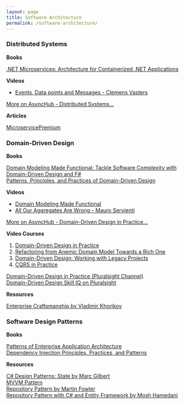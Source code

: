```yaml
---
layout: page
title: Software Architecture
permalink: /software-architecture/
---
```


[](#distributed-systems)
### Distributed Systems

**Books**

[.NET Microservices: Architecture for Containerized .NET Applications](https://docs.microsoft.com/en-us/dotnet/architecture/microservices/)

**Videos**
- [Events, Data points and Messages - Clemens Vasters](https://www.youtube.com/watch?v=ITrlLErsqzY&list=PLwCc4eC3nGb8HESZA9OaiyPyTd8gApxxo)

[More on AsyncHub - Distributed Systems...](https://www.youtube.com/playlist?list=PLwCc4eC3nGb8HESZA9OaiyPyTd8gApxxo)

**Articles**

[MicroservicePremium](https://www.martinfowler.com/bliki/MicroservicePremium.html)

[](#domain-driven-design) 
### Domain-Driven Design

**Books**

[Domain Modeling Made Functional: Tackle Software Complexity with Domain-Driven Design and F#](https://learning.oreilly.com/library/view/domain-modeling-made/9781680505481/)  
[Patterns, Principles, and Practices of Domain-Driven Design](https://learning.oreilly.com/library/view/patterns-principles-and/9781118714706/)

**Videos**

- [Domain Modeling Made Functional](https://www.youtube.com/watch?v=PLFl95c-IiU&list=PLwCc4eC3nGb9YV5sbl9Dc23WBcvEMrZaX)
- [All Our Aggregates Are Wrong - Mauro Servienti](https://www.youtube.com/watch?v=KkzvQSuYd5I&list=PLwCc4eC3nGb9YV5sbl9Dc23WBcvEMrZaX)

[More on AsyncHub - Domain-Driven Design in Practice...](https://www.youtube.com/playlist?list=PLwCc4eC3nGb9YV5sbl9Dc23WBcvEMrZaX)

**Video Courses**

1. [Domain-Driven Design in Practice](https://app.pluralsight.com/library/courses/domain-driven-design-in-practice/table-of-contents)
2. [Refactoring from Anemic Domain Model Towards a Rich One](https://app.pluralsight.com/library/courses/refactoring-anemic-domain-model/table-of-contents)
3. [Domain-Driven Design: Working with Legacy Projects](https://app.pluralsight.com/library/courses/domain-driven-design-legacy-projects/table-of-contents)
4. [CQRS in Practice](https://app.pluralsight.com/library/courses/cqrs-in-practice/table-of-contents)

[Domain-Driven Design in Practice (Pluralsight Channel)](https://app.pluralsight.com/channels/details/aeb3f596-efcb-474c-85c9-8087e0ed9b78?s=1)  
[Domain-Driven Design Skill IQ on Pluralsight ](https://app.pluralsight.com/paths/skills/domain-driven-design)

**Resources**

[Enterprise Craftsmanship by Vladimir Khorikov](https://enterprisecraftsmanship.com/)

[](#software-design-patterns)
### Software Design Patterns

**Books**

[Patterns of Enterprise Application Architecture](https://learning.oreilly.com/library/view/patterns-of-enterprise/0321127420/)  
[Dependency Injection Principles, Practices, and Patterns](https://learning.oreilly.com/library/view/dependency-injection-principles/9781617294730/)

**Resources**

[C# Design Patterns: State by Marc Gilbert](https://app.pluralsight.com/library/courses/c-sharp-design-patterns-state/table-of-contents)  
[MVVM Pattern](https://prismlibrary.com/docs/wpf/legacy/Implementing-MVVM.html)  
[Repository Pattern by Martin Fowler](https://www.martinfowler.com/eaaCatalog/repository.html)  
[Repository Pattern with C# and Entity Framework by Mosh Hamedani](https://www.youtube.com/watch?v=rtXpYpZdOzM&list=PLwCc4eC3nGb-QFk_ppX6flPZq4GI3F0vA)  